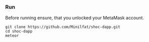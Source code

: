 ### Run

Before running ensure, that you unlocked your MetaMask account.

```
git clone https://github.com/Minilfat/shoc-dapp.git
cd shoc-dapp
meteor
```
